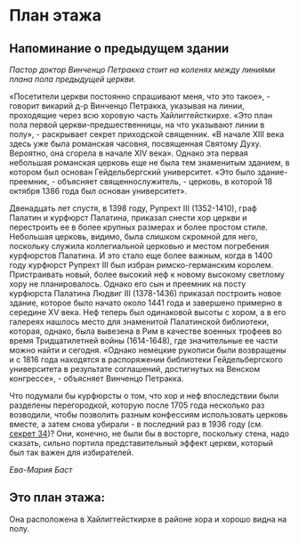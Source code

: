 # План этажа

## Напоминание о предыдущем здании

*Пастор доктор Винченцо Петракка стоит на коленях между линиями плана пола предыдущей церкви.*

«Посетители церкви постоянно спрашивают меня, что это такое», - говорит викарий д-р Винченцо Петракка, указывая на линии, проходящие через всю хоровую часть Хайлиггейсткирхе. «Это план пола первой церкви-предшественницы, на что указывают линии в полу», - раскрывает секрет приходской священник. «В начале XIII века здесь уже была романская часовня, посвященная Святому Духу. Вероятно, она сгорела в начале XIV века». Однако эта первая небольшая романская церковь еще не была тем знаменитым зданием, в котором был основан Гейдельбергский университет. «Это было здание-преемник, - объясняет священнослужитель, - церковь, в которой 18 октября 1386 года был основан университет». 

Двенадцать лет спустя, в 1398 году, Рупрехт III (1352-1410), граф Палатин и курфюрст Палатина, приказал снести хор церкви и перестроить ее в более крупных размерах и более простом стиле. Небольшая церковь, видимо, была слишком скромной для него, поскольку служила коллегиальной церковью и местом погребения курфюрстов Палатина. И это стало еще более важным, когда в 1400 году курфюрст Рупрехт III был избран римско-германским королем. Пристраивать новый, более высокий неф к новому высокому светлому хору не планировалось. Однако его сын и преемник на посту курфюрста Палатина Людвиг III (1378-1436) приказал построить новое здание, которое было начато около 1441 года и завершено примерно в середине XV века. Неф теперь был одинаковой высоты с хором, а в его галереях нашлось место для знаменитой Палатинской библиотеки, которая, однако, была вывезена в Рим в качестве военных трофеев во время Тридцатилетней войны (1614-1648), где значительные ее части можно найти и сегодня. «Однако немецкие рукописи были возвращены и с 1816 года находятся в распоряжении библиотеки Гейдельбергского университета в результате соглашений, достигнутых на Венском конгрессе», - объясняет Винченцо Петракка.

Что подумали бы курфюрсты о том, что хор и неф впоследствии были разделены перегородкой, которую после 1705 года несколько раз возводили, чтобы позволить разным конфессиям использовать церковь вместе, а затем снова убирали - в последний раз в 1936 году (см. [секрет 34](./zwei-eingaenge.md))? Они, конечно, не были бы в восторге, поскольку стена, надо сказать, сильно портила представительный эффект церкви, который был так важен для избирателей.

*Ева-Мария Баст*

## Это план этажа:

Она расположена в Хайлиггейсткирхе в районе хора и хорошо видна на полу. 
